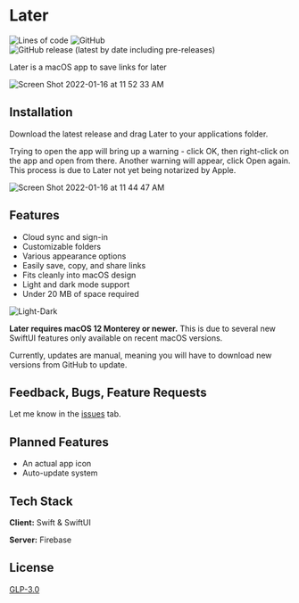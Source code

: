 # Later

![Lines of code](https://img.shields.io/tokei/lines/github/PeterTheSalmon/Later?style=for-the-badge)
![GitHub](https://img.shields.io/github/license/PeterTheSalmon/Later?style=for-the-badge)
![GitHub release (latest by date including pre-releases)](https://img.shields.io/github/v/release/PeterTheSalmon/Later?include_prereleases&style=for-the-badge)

Later is a macOS app to save links for later

![Screen Shot 2022-01-16 at 11 52 33 AM](https://user-images.githubusercontent.com/87033324/149675993-966ec2df-1e2f-4482-b89b-f51dd4e5976e.png)

## Installation

Download the latest release and drag Later to your applications folder.

Trying to open the app will bring up a warning - click OK, then right-click on the app and open from there. Another warning will appear, click Open again. This process is due to Later not yet being notarized by Apple.

![Screen Shot 2022-01-16 at 11 44 47 AM](https://user-images.githubusercontent.com/87033324/149675395-f3ada33f-027f-4f88-b654-9592d68f2bd1.png)

## Features

- Cloud sync and sign-in
- Customizable folders
- Various appearance options
- Easily save, copy, and share links
- Fits cleanly into macOS design
- Light and dark mode support
- Under 20 MB of space required

![Light-Dark](https://user-images.githubusercontent.com/87033324/149676218-26699501-7222-47ae-9b78-0c15e26f1fa9.png)

**Later requires macOS 12 Monterey or newer.** This is due to several new SwiftUI features only available on recent macOS versions.

Currently, updates are manual, meaning you will have to download new versions from GitHub to update.

## Feedback, Bugs, Feature Requests

Let me know in the [issues](https://github.com/PeterTheSalmon/Later/issues) tab.

## Planned Features

- An actual app icon
- Auto-update system

## Tech Stack

**Client:** Swift & SwiftUI

**Server:** Firebase

## License

[GLP-3.0](https://choosealicense.com/licenses/gpl-3.0/)
